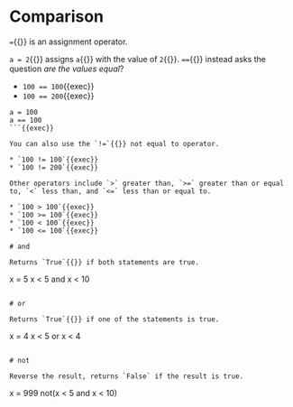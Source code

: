 # Comparison
`=`{{}} is an assignment operator.

`a = 2`{{}} assigns `a`{{}} with the value of `2`{{}}.
`==`{{}} instead asks the question *are the values equal*?

* `100 == 100`{{exec}}
* `100 == 200`{{exec}}

```
a = 100
a == 100
```{{exec}}

You can also use the `!=`{{}} not equal to operator.

* `100 != 100`{{exec}}
* `100 != 200`{{exec}}

Other operators include `>` greater than, `>=` greater than or equal to, `<` less than, and `<=` less than or equal to.

* `100 > 100`{{exec}}
* `100 >= 100`{{exec}}
* `100 < 100`{{exec}}
* `100 <= 100`{{exec}}

# and

Returns `True`{{}} if both statements are true.

```
x = 5
x < 5 and x < 10
```{{execute}}

# or

Returns `True`{{}} if one of the statements is true.

```
x = 4
x < 5 or x < 4
```{{execute}}

# not

Reverse the result, returns `False` if the result is true.

```
x = 999
not(x < 5 and x < 10)
```{{execute}}
